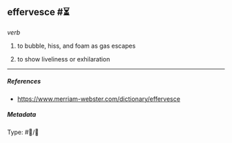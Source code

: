 ## effervesce #⏳

*verb*

1. to bubble, hiss, and foam as gas escapes

1. to show liveliness or exhilaration

---

##### References

* https://www.merriam-webster.com/dictionary/effervesce

##### Metadata

Type: #💬/💬 

